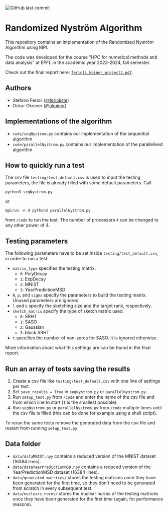 ![GitHub last commit](https://img.shields.io/github/last-commit/ferioliste/randNystrom?logo=github)

# Randomized Nyström Algorithm

This repository contains an implementation of the Randomized Nyström Algorithm using MPI.

The code was developed for the course "HPC for numerical methods and data analysis" at EPFL in the academic year 2023-2024, fall semester.

Check out the final report here: [`ferioli_koiner_project2.pdf`](./ferioli_koiner_project2.pdf).

## Authors
- Stefano Ferioli ([@ferioliste](https://github.com/ferioliste))
- Oskar Okoiner ([@okoiner](https://github.com/okoiner))

## Implementations of the algorithm
* `code/seqNystrom.py` contains our implementation of the sequential algorithm
* `code/parallelNystrom.py` contains our implementation of the parallelised algorithm 

## How to quickly run a test
The csv file `testing/test_default.csv` is used to input the testing parameters, the file is already filled with some default parameters. 
Call
```
python3 seqNystrom.py
```
or
```
mpirun -n 4 python3 parallelNystrom.py
```
from `/code` to run the test. The number of processors `4` can be changed to any other power of 4.

## Testing parameters
The following parameters have to be set inside `testing/test_default.csv`, in order to run a test:
* `matrix_type` specifies the testing matrix.
  - `0`: PolyDecay
  - `1`: ExpDecay
  - `2`: MNIST
  - `3`: YearPredictionMSD
* `R`, `p`, and `sigma` specify the parameters to build the testing matrix. Unused parameters are ignored.
* `l` and `k` specify the sketching size and the target rank, respectively.
* `sketch_matrix` specify the type of sketch matrix used.
  - `0`: SRHT
  - `1`: SASO
  - `2`: Gaussian
  - `3`: block SRHT
* `t` specifies the number of non-zeros for SASO. It is ignored otherwise.

More information about what this settings are can be found in the final report.

## Run an array of tests saving the results
1. Create a csv file like `testing/test_default.csv` with one line of settings per test.
2. Set `save_results = True` in `seqNystrom.py` or `parallelNystrom.py`.
3. Run `setup_test.py` from `/code` and enter the name of the csv file and from which line to start (`1` is the smallest possible).
4. Run `seqNystrom.py` or `parallelNystrom.py` from `/code` multiple times until the csv file is filled (this can be done for example using a shell script).
   
To rerun the same tests remove the generated data from the csv file and restart from running `setup_test.py`.

## Data folder
* `data/dataMNIST.npy` contains a reduced version of the MNIST dataset (16384 lines).
* `data/dataYearPredictionMSD.npy` contains a reduced version of the YearPredictionMSD dataset (16384 lines).
* `data/generated_matrices/` stores the testing matrices once they have been generated for the first time, so they don't need to be generated from scratch in every subsequent test.
* `data/nuclears_norms/` stores the nuclear norms of the testing matrices once they have been generated for the first time (again, for performance reasons).

